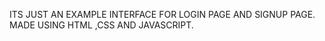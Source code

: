 ITS JUST AN EXAMPLE INTERFACE FOR LOGIN PAGE AND SIGNUP PAGE. MADE USING HTML ,CSS AND JAVASCRIPT. 
